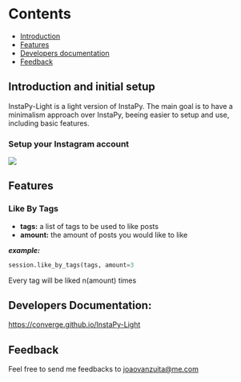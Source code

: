 # Contents

- [Introduction](#introduction-and-initial-setup)
- [Features](#features)
- [Developers documentation](#developers-documentation)
- [Feedback](#feedback)

## Introduction and initial setup

InstaPy-Light is a light version of InstaPy. The main goal is to have a minimalism approach over InstaPy, beeing easier to setup and use, including basic features.

### Setup your Instagram account

<img src="https://media.giphy.com/media/klwq5Nnl7riXxIvOoH/giphy.gif">

## Features

### Like By Tags

- **tags:** a list of tags to be used to like posts
- **amount:** the amount of posts you would like to like

***example:***

```python
session.like_by_tags(tags, amount=3
```

Every tag will be liked n(amount) times

## Developers Documentation:

https://converge.github.io/InstaPy-Light

## Feedback

Feel free to send me feedbacks to joaovanzuita@me.com

